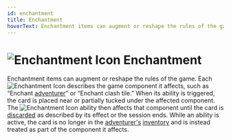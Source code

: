```yaml
---
id: enchantment
title: Enchantment
hoverText: Enchantment items can augment or reshape the rules of the game. When its ability is triggered, the card is placed near or partially tucked under the affected component. The Enchantment ability then affects that component until the card is discarded as described by its effect or the session ends.
---
```


# <img src="/icons/enchantment.svg" alt="Enchantment Icon" /> Enchantment

Enchantment items can augment or reshape the rules of the game. Each <img src="/icons/enchantment.svg" alt="Enchantment Icon" class="icon-svg"/> describes the game component it affects, such as “Enchant [adventurer](/docs/glossary/adventurer)” or “Enchant clash tile.” When its ability is triggered, the card is placed near or partially tucked under the affected component. The <img src="/icons/enchantment.svg" alt="Enchantment Icon" class="icon-svg"/> ability then affects that component until the card is [discarded](/docs/glossary/discard) as described by its effect or the session ends. While an ability is active, the card is no longer in the [adventurer's](/docs/glossary/adventurer) [inventory](/docs/) and is instead treated as part of the component it affects.
